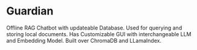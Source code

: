 # Guardian
Offline RAG Chatbot with updateable Database. Used for querying and storing local documents. Has Customizable GUI with interchangeable LLM and Embedding Model. Built over ChromaDB and LLamaIndex.
